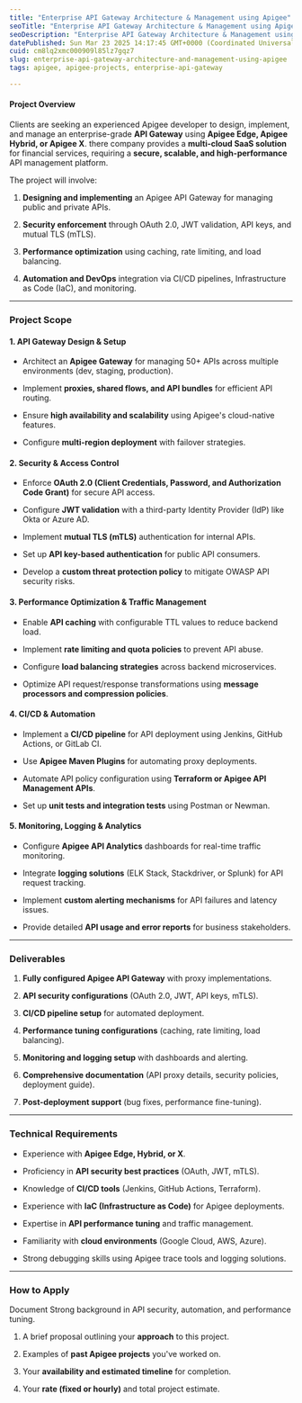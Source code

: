 ```yaml
---
title: "Enterprise API Gateway Architecture & Management using Apigee"
seoTitle: "Enterprise API Gateway Architecture & Management using Apigee"
seoDescription: "Enterprise API Gateway Architecture & Management using Apigee"
datePublished: Sun Mar 23 2025 14:17:45 GMT+0000 (Coordinated Universal Time)
cuid: cm8lq2xmc000909l85lz7gqz7
slug: enterprise-api-gateway-architecture-and-management-using-apigee
tags: apigee, apigee-projects, enterprise-api-gateway

---
```


#### **Project Overview**

Clients are seeking an experienced Apigee developer to design, implement, and manage an enterprise-grade **API Gateway** using **Apigee Edge, Apigee Hybrid, or Apigee X**. there company provides a **multi-cloud SaaS solution** for financial services, requiring a **secure, scalable, and high-performance** API management platform.

The project will involve:

1. **Designing and implementing** an Apigee API Gateway for managing public and private APIs.
    
2. **Security enforcement** through OAuth 2.0, JWT validation, API keys, and mutual TLS (mTLS).
    
3. **Performance optimization** using caching, rate limiting, and load balancing.
    
4. **Automation and DevOps** integration via CI/CD pipelines, Infrastructure as Code (IaC), and monitoring.
    

---

### **Project Scope**

#### **1\. API Gateway Design & Setup**

* Architect an **Apigee Gateway** for managing 50+ APIs across multiple environments (dev, staging, production).
    
* Implement **proxies, shared flows, and API bundles** for efficient API routing.
    
* Ensure **high availability and scalability** using Apigee's cloud-native features.
    
* Configure **multi-region deployment** with failover strategies.
    

#### **2\. Security & Access Control**

* Enforce **OAuth 2.0 (Client Credentials, Password, and Authorization Code Grant)** for secure API access.
    
* Configure **JWT validation** with a third-party Identity Provider (IdP) like Okta or Azure AD.
    
* Implement **mutual TLS (mTLS)** authentication for internal APIs.
    
* Set up **API key-based authentication** for public API consumers.
    
* Develop a **custom threat protection policy** to mitigate OWASP API security risks.
    

#### **3\. Performance Optimization & Traffic Management**

* Enable **API caching** with configurable TTL values to reduce backend load.
    
* Implement **rate limiting and quota policies** to prevent API abuse.
    
* Configure **load balancing strategies** across backend microservices.
    
* Optimize API request/response transformations using **message processors and compression policies**.
    

#### **4\. CI/CD & Automation**

* Implement a **CI/CD pipeline** for API deployment using Jenkins, GitHub Actions, or GitLab CI.
    
* Use **Apigee Maven Plugins** for automating proxy deployments.
    
* Automate API policy configuration using **Terraform or Apigee API Management APIs**.
    
* Set up **unit tests and integration tests** using Postman or Newman.
    

#### **5\. Monitoring, Logging & Analytics**

* Configure **Apigee API Analytics** dashboards for real-time traffic monitoring.
    
* Integrate **logging solutions** (ELK Stack, Stackdriver, or Splunk) for API request tracking.
    
* Implement **custom alerting mechanisms** for API failures and latency issues.
    
* Provide detailed **API usage and error reports** for business stakeholders.
    

---

### **Deliverables**

1. **Fully configured Apigee API Gateway** with proxy implementations.
    
2. **API security configurations** (OAuth 2.0, JWT, API keys, mTLS).
    
3. **CI/CD pipeline setup** for automated deployment.
    
4. **Performance tuning configurations** (caching, rate limiting, load balancing).
    
5. **Monitoring and logging setup** with dashboards and alerting.
    
6. **Comprehensive documentation** (API proxy details, security policies, deployment guide).
    
7. **Post-deployment support** (bug fixes, performance fine-tuning).
    

---

### **Technical Requirements**

* Experience with **Apigee Edge, Hybrid, or X**.
    
* Proficiency in **API security best practices** (OAuth, JWT, mTLS).
    
* Knowledge of **CI/CD tools** (Jenkins, GitHub Actions, Terraform).
    
* Experience with **IaC (Infrastructure as Code)** for Apigee deployments.
    
* Expertise in **API performance tuning** and traffic management.
    
* Familiarity with **cloud environments** (Google Cloud, AWS, Azure).
    
* Strong debugging skills using Apigee trace tools and logging solutions.
    

---

### **How to Apply**

Document Strong background in API security, automation, and performance tuning.

1. A brief proposal outlining your **approach** to this project.
    
2. Examples of **past Apigee projects** you've worked on.
    
3. Your **availability and estimated timeline** for completion.
    
4. Your **rate (fixed or hourly)** and total project estimate.